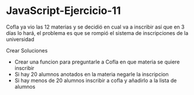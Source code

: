 # JavaScript-Ejercicio-11
Cofla ya vio las 12 materias y se decidió en cual  va a inscribir así que en 3 días lo hará, el problema es que se rompió el sistema de inscripciones de la universidad  


Crear Soluciones

- Crear una funcion para preguntarle a Cofla en que materia se quiere inscribir
- Si hay 20 alumnos anotados en la materia negarle la inscripcion
- Si hay menos de 20 alumnos inscribir a cofla y añadirlo a la lista de alumnos
